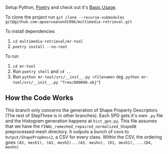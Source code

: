 Setup Python, [Poetry](https://python-poetry.org/) and check out it's [Basic Usage](https://python-poetry.org/docs/basic-usage/).

To clone the project run `git clone --recurse-submodules git@github.com:apoorvaanand1998/multimedia-retrieval.git`

To install dependencies 
1. `cd multimedia-retrieval/mr-tool`
2. `poetry install --no-root`

To run 
1. `cd mr-tool`
2. Run `poetry shell` and `cd ..`
3. Run `python mr-tool/src/__init__.py <filename>` (eg. `python mr-tool/src/__init__.py "Tree/D00096.obj"`)

## How the Code Works

This branch only concerns the generation of Shape Property Descriptors (The rest of StepThree is in other branches). Each SPD gets it's own `.py` file and the Histogram generation happens at `hist_gen.py`. This file assumes that we have the `FINAL_remeshed_repaired_normalized_ShapeDB` preprocessed mesh directory. It outputs a bunch of csvs to `Output/ShapePropDesc2`, a CSV for every class. Within the CSV, the ordering goes `(A3, mesh1), (A3, mesh2)...(A3, meshn), (D1, mesh1), ...(D4, meshn)`
